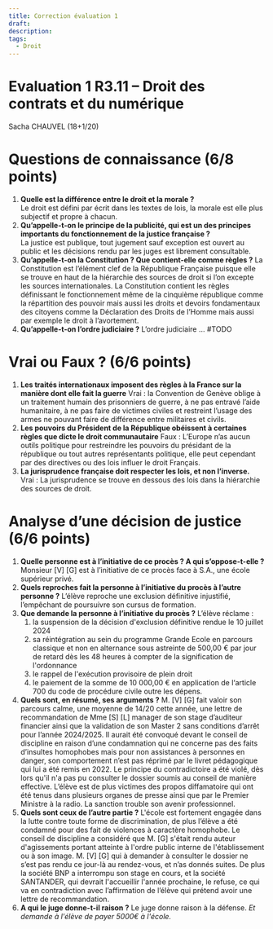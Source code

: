```yaml
---
title: Correction évaluation 1
draft: 
description: 
tags:
  - Droit
---
```

# Evaluation 1 R3.11 – Droit des contrats et du numérique
Sacha CHAUVEL (18+1/20)

# Questions de connaissance (6/8 points)

1. **Quelle est la différence entre le droit et la morale ?**  
    Le droit est défini par écrit dans les textes de lois, la morale est elle plus subjectif et propre à chacun.
2. **Qu’appelle-t-on le principe de la publicité, qui est un des principes importants du fonctionnement de la justice française ?**  
    La justice est publique, tout jugement sauf exception est ouvert au public et les décisions rendu par les juges est librement consultable.
3. **Qu’appelle-t-on la Constitution ? Que contient-elle comme règles ?**
   La Constitution est l’élément clef de la République Française puisque elle se trouve en haut de la hiérarchie des sources de droit si l’on excepte les sources internationales. La Constitution contient les règles définissant le fonctionnement même de la cinquième république comme la répartition des pouvoir mais aussi les droits et devoirs fondamentaux des citoyens comme la Déclaration des Droits de l’Homme mais aussi par exemple le droit à l’avortement.
4. **Qu’appelle-t-on l’ordre judiciaire ?**
   L’ordre judiciaire … #TODO 

# Vrai ou Faux ? (6/6 points)
1. **Les traités internationaux imposent des règles à la France sur la manière dont elle fait la guerre**
   Vrai : la Convention de Genève oblige à un traitement humain des prisonniers de guerre, à ne pas entravé l’aide humanitaire, à ne pas faire de victimes civiles et restreint l’usage des armes ne pouvant faire de différence entre militaires et civils.
 2. **Les pouvoirs du Président de la République obéissent à certaines règles que dicte le droit communautaire**
   Faux : L’Europe n’as aucun outils politique pour restreindre les pouvoirs du présidant de la république ou tout autres représentants politique, elle peut cependant par des directives ou des lois influer le droit Français.
3. **La jurisprudence française doit respecter les lois, et non l’inverse.**
   Vrai : La jurisprudence se trouve en dessous des lois dans la hiérarchie des sources de droit.  

# Analyse d’une décision de justice (6/6 points)

1. **Quelle personne est à l’initiative de ce procès ? A qui s’oppose-t-elle ?**
   Monsieur \[V] \[G] est à l’initiative de ce procès face à S.A., une école supérieur privé.
2. **Quels reproches fait la personne à l’initiative du procès à l’autre personne ?**
   L’élève reproche une exclusion définitive injustifié, l’empêchant de poursuivre son cursus de formation.
3. **Que demande la personne à l’initiative du procès ?**
   L’élève réclame :
    1. la suspension de la décision d'exclusion définitive rendue le 10 juillet 2024
    2. sa réintégration au sein du programme Grande Ecole en parcours classique et non en alternance sous astreinte de 500,00 € par jour de retard dès les 48 heures à compter de la signification de l'ordonnance
    3. le rappel de l'exécution provisoire de plein droit
    4. le paiement de la somme de 10 000,00 € en application de l‘article 700 du code de procédure civile outre les dépens.
4. **Quels sont, en résumé, ses arguments ?**
   M. \[V] \[G] fait valoir son parcours calme, une moyenne de 14/20 cette année, une lettre de recommandation de Mme \[S] \[L] manager de son stage d’auditeur financier ainsi que la validation de son Master 2 sans conditions d’arrêt pour l’année 2024/2025. Il aurait été convoqué devant le conseil de discipline en raison d’une condamnation qui ne concerne pas des faits d’insultes homophobes mais pour non assistances à personnes en danger, son comportement n’est pas réprimé par le livret pédagogique qui lui a été remis en 2022. Le principe du contradictoire a été violé, dès lors qu'il n'a pas pu consulter le dossier soumis au conseil de manière effective. L’élève est de plus victimes des propos diffamatoire qui ont été tenus dans plusieurs organes de presse ainsi que par le Premier Ministre à la radio. La sanction trouble son avenir professionnel.
5. **Quels sont ceux de l’autre partie ?**
   L'école est fortement engagée dans la lutte contre toute forme de discrimination, de plus l’élève a été condamné pour des fait de violences à caractère homophobe. Le conseil de discipline a considéré que M. \[G] s'était rendu auteur d'agissements portant atteinte à l'ordre public interne de l'établissement ou à son image. M. \[V] \[G] qui à demander à consulter le dossier ne s’est pas rendu ce jour-là au rendez-vous, et n’as donnés suites. De plus la société BNP a interrompu son stage en cours, et la société SANTANDER, qui devrait l'accueillir l'année prochaine, le refuse, ce qui va en contradiction avec l’affirmation de l’élève qui prétend avoir une lettre de recommandation.
6. **A qui le juge donne-t-il raison ?**
   Le juge donne raison à la défense. *Et demande à l'élève de payer 5000€ à l'école.*
